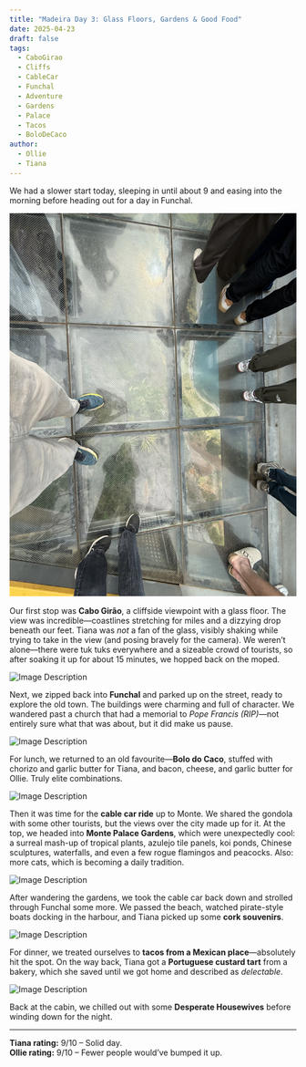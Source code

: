 ```yaml
---
title: "Madeira Day 3: Glass Floors, Gardens & Good Food"
date: 2025-04-23
draft: false
tags:
  - CaboGirao
  - Cliffs
  - CableCar
  - Funchal
  - Adventure
  - Gardens
  - Palace
  - Tacos
  - BoloDeCaco
author:
  - Ollie
  - Tiana
---
```


We had a slower start today, sleeping in until about 9 and easing into the morning before heading out for a day in Funchal.

![Image Description](/images/IMG_4128.jpeg)

Our first stop was **Cabo Girão**, a cliffside viewpoint with a glass floor. The view was incredible—coastlines stretching for miles and a dizzying drop beneath our feet. Tiana was _not_ a fan of the glass, visibly shaking while trying to take in the view (and posing bravely for the camera). We weren’t alone—there were tuk tuks everywhere and a sizeable crowd of tourists, so after soaking it up for about 15 minutes, we hopped back on the moped.

![Image Description](/images/IMG_4149.jpeg)

Next, we zipped back into **Funchal** and parked up on the street, ready to explore the old town. The buildings were charming and full of character. We wandered past a church that had a memorial to _Pope Francis (RIP)_—not entirely sure what that was about, but it did make us pause.

![Image Description](/images/IMG_4181.jpeg)

For lunch, we returned to an old favourite—**Bolo do Caco**, stuffed with chorizo and garlic butter for Tiana, and bacon, cheese, and garlic butter for Ollie. Truly elite combinations.


![Image Description](/images/IMG_4182.jpeg)

Then it was time for the **cable car ride** up to Monte. We shared the gondola with some other tourists, but the views over the city made up for it. At the top, we headed into **Monte Palace Gardens**, which were unexpectedly cool: a surreal mash-up of tropical plants, azulejo tile panels, koi ponds, Chinese sculptures, waterfalls, and even a few rogue flamingos and peacocks. Also: more cats, which is becoming a daily tradition.

![Image Description](/images/IMG_4363.jpeg)

After wandering the gardens, we took the cable car back down and strolled through Funchal some more. We passed the beach, watched pirate-style boats docking in the harbour, and Tiana picked up some **cork souvenirs**.

![Image Description](/images/IMG_4498.jpeg)

For dinner, we treated ourselves to **tacos from a Mexican place**—absolutely hit the spot. On the way back, Tiana got a **Portuguese custard tart** from a bakery, which she saved until we got home and described as _delectable_.

![Image Description](/images/IMG_4473.jpeg)

Back at the cabin, we chilled out with some **Desperate Housewives** before winding down for the night.

---

**Tiana rating:** 9/10 – Solid day.  
**Ollie rating:** 9/10 – Fewer people would’ve bumped it up.

